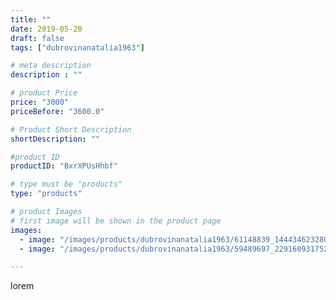 ```yaml
---
title: ""
date: 2019-05-20
draft: false
tags: ["dubrovinanatalia1963"]

# meta description
description : ""

# product Price
price: "3000"
priceBefore: "3600.0"

# Product Short Description
shortDescription: ""

#product ID
productID: "BxrXPUsHhbf"

# type must be "products"
type: "products"

# product Images
# first image will be shown in the product page
images:
  - image: "/images/products/dubrovinanatalia1963/61148839_144434623280545_7915108108833742746_n.jpg"
  - image: "/images/products/dubrovinanatalia1963/59489697_2291609317527680_795878518400088735_n.jpg"

---
```

lorem
